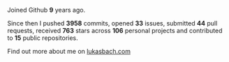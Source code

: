 Joined Github **9** years ago.

Since then I pushed **3958** commits, opened **33** issues, submitted **44** pull requests, received **763** stars across **106** personal projects and contributed to **15** public repositories.

Find out more about me on [lukasbach.com](https://lukasbach.com)
